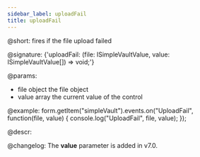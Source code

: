 ```yaml
---
sidebar_label: uploadFail
title: uploadFail
---          
```


@short: fires if the file upload failed
 
@signature: {'uploadFail: (file: ISimpleVaultValue, value: ISimpleVaultValue[]) => void;'}

@params:
- file      object      the file object
- value     array     the current value of the control

@example:
form.getItem("simpleVault").events.on("UploadFail", function(file, value) {
    console.log("UploadFail", file, value);
});


@descr:

@changelog:
The **value** parameter is added in v7.0.
